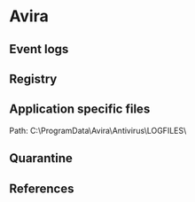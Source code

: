 # Avira

## Event logs

## Registry

## Application specific files

Path: C:\ProgramData\Avira\Antivirus\LOGFILES\

## Quarantine

## References
